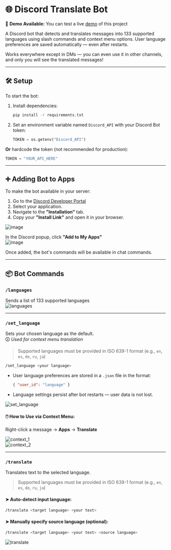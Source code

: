 # 🌐 Discord Translate Bot

🚀 **Demo Available:** You can test a live [demo](https://discord.com/oauth2/authorize?client_id=1370851504289873920) of this project

A Discord bot that detects and translates messages into 133 supported languages using slash commands and context menu options. User language preferences are saved automatically — even after restarts. 

Works everywhere except in DMs — you can even use it in other channels, and only you will see the translated messages!

---

## 🛠 Setup

To start the bot:

1. Install dependencies:
   ```bash
   pip install -r requirements.txt
   ```

2. Set an environment variable named `Discord_API` with your Discord Bot token:
   ```python
   TOKEN = os.getenv("Discord_API")
   ```

**Or** hardcode the token (not recommended for production):
```python
TOKEN = "YOUR_API_HERE"
```

---

## ➕ Adding Bot to Apps

To make the bot available in your server:

1. Go to the [Discord Developer Portal](https://discord.com/developers/applications)
2. Select your application.
3. Navigate to the **"Installation"** tab.
4. Copy your **"Install Link"** and open it in your browser.

![image](https://github.com/user-attachments/assets/6131bd7b-5776-409a-8de9-a00ed8e2597e)

In the Discord popup, click **"Add to My Apps"**  
![image](https://github.com/user-attachments/assets/4582cae6-5461-43ef-9ddf-1d72f852fbbf)

Once added, the bot's commands will be available in chat commands.

---

## 📦 Bot Commands

### `/languages`  
Sends a list of 133 supported languages  
![languages](https://github.com/user-attachments/assets/a3b28214-8915-4e83-bff6-7a95a81d518c)

---

### `/set_language`  
Sets your chosen language as the default.  
🛈 *Used for context menu translation*
>Supported languages must be provided in ISO 639-1 format (e.g., `en`, `es`, `de`, `ru`, `ja`)

```bash
/set_language <your language>
```

- User language preferences are stored in a `.json` file in the format:  
  ```json
  { "user_id": "language" }
  ```
- Language settings persist after bot restarts — user data is not lost.
  
![set_language](https://github.com/user-attachments/assets/70250853-e407-448c-986c-b8d1556d9d2e)

#### 🖱️ How to Use via Context Menu:
Right-click a message → **Apps** → **Translate**

![context_1](https://github.com/user-attachments/assets/a138d8bc-f069-43ae-9162-a7d7549a5041)  
![context_2](https://github.com/user-attachments/assets/98940bc3-3a63-426a-b646-54985688a92d)

---

### `/translate`  
Translates text to the selected language.
>Supported languages must be provided in ISO 639-1 format (e.g., `en`, `es`, `de`, `ru`, `ja`)

#### ➤ Auto-detect input language:
```bash
/translate <target language> <your text>
```

#### ➤ Manually specify source language (optional):
```bash
/translate <target language> <your text> <source language>
```

![translate](https://github.com/user-attachments/assets/8ef3b382-3efe-4b07-a3f9-cf54e8399685)
